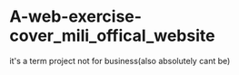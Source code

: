 # A-web-exercise-cover_mili_offical_website
it's a term project not for business(also absolutely cant be)
